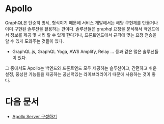 # Apollo

GraphQL은 단순히 명세, 형식이기 때문에 서비스 개발에서는 해당 구현체를 만들거나 이미 구현된 솔루션을 활용하는 편이다.
솔루션들은 graphql 요청을 분석해서 백엔드에서 정보를 제공 및 처리 할 수 있게 한다거나, 프론트엔드에서 규격에 맞는 요청 전송을 할 수 있게 도와주는 것들이 있다.

-   GraphQL.js, GraphQL Yoga, AWS Amplify, Relay ... 등과 같은 많은 솔루션들이 있다.

그 중에서도 Apollo는 백엔드와 프론트엔드 모두 제공하는 솔루션이고, 간편하고 쉬운 설정, 풍성한 기능들을 제공하는 공신력있는 라이브러리이기 때문에 사용하는 것이 좋다.

# 다음 문서

-   [Apollo Server 구성하기](./server.md)
